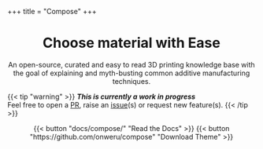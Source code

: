 +++
title = "Compose"
+++

<h1 style="text-align: center;">Choose material with Ease</h3>

<center>
An open-source, curated and easy to read 3D printing knowledge base with the goal of explaining and myth-busting common additive manufacturing techniques.
</center>

{{< tip "warning" >}}
***This is currently a work in progress*** \
Feel free to open a [PR](https://github.com/OverNight3D/FFF-Manufacturing/pulls), raise an [issue](https://github.com/OverNight3D/FFF-Manufacturing/issues "Open a Github Issue")(s) or request new feature(s).
{{< /tip >}}

<div align=center>
{{< button "docs/compose/" "Read the Docs" >}} {{< button "https://github.com/onweru/compose" "Download Theme" >}}
</div>
